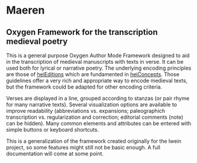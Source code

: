 # Maeren
## Oxygen Framework for the transcription medieval poetry

This is a general purpose Oxygen Author Mode Framework designed to aid in the transcription of medieval manuscripts with texts in verse. It can be used both for lyrical or narrative poetry. The underlying encoding principles are those of [heiEditions](https://www.ub.uni-heidelberg.de/publikationsdienste/digitale_editionen.html) which are fundamented in [heiConcepts](https://www.ub.uni-heidelberg.de/publikationsdienste/heieditions-concepts.html). Those guidelines offer a very rich and appropriate way to encode medieval texts, but the framework could be adapted for other encoding criteria.

Verses are displayed in a line, grouped according to stanzas (or pair rhyme for many narrative texts). Several visualization options are available to improve readability (abbreviations vs. expansions; paleographich transcription vs. regularization and correction; editorial comments (note) can be hidden). Many common elements and attributes can be entered with simple buttons or keyboard shortcuts.


This is a generalization of the framework created originally for the Iwein project, so some features might still not be basic enough. A full documentation will come at some point.
